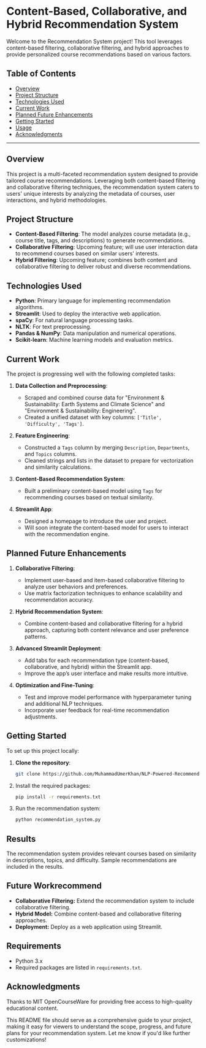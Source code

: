 # Content-Based, Collaborative, and Hybrid Recommendation System

Welcome to the Recommendation System project! This tool leverages content-based filtering, collaborative filtering, and hybrid approaches to provide personalized course recommendations based on various factors.

## Table of Contents
- [Overview](#overview)
- [Project Structure](#project-structure)
- [Technologies Used](#technologies-used)
- [Current Work](#current-work)
- [Planned Future Enhancements](#planned-future-enhancements)
- [Getting Started](#getting-started)
- [Usage](#usage)
- [Acknowledgments](#acknowledgments)

---

## Overview
This project is a multi-faceted recommendation system designed to provide tailored course recommendations. Leveraging both content-based filtering and collaborative filtering techniques, the recommendation system caters to users' unique interests by analyzing the metadata of courses, user interactions, and hybrid methodologies.

## Project Structure

- **Content-Based Filtering**: The model analyzes course metadata (e.g., course title, tags, and descriptions) to generate recommendations.
- **Collaborative Filtering**: Upcoming feature; will use user interaction data to recommend courses based on similar users' interests.
- **Hybrid Filtering**: Upcoming feature; combines both content and collaborative filtering to deliver robust and diverse recommendations.

## Technologies Used
- **Python**: Primary language for implementing recommendation algorithms.
- **Streamlit**: Used to deploy the interactive web application.
- **spaCy**: For natural language processing tasks.
- **NLTK**: For text preprocessing.
- **Pandas & NumPy**: Data manipulation and numerical operations.
- **Scikit-learn**: Machine learning models and evaluation metrics.

## Current Work
The project is progressing well with the following completed tasks:

1. **Data Collection and Preprocessing**:
   - Scraped and combined course data for "Environment & Sustainability: Earth Systems and Climate Science" and "Environment & Sustainability: Engineering".
   - Created a unified dataset with key columns: `['Title', 'Difficulty', 'Tags']`.
   
2. **Feature Engineering**:
   - Constructed a `Tags` column by merging `Description`, `Departments`, and `Topics` columns.
   - Cleaned strings and lists in the dataset to prepare for vectorization and similarity calculations.
   
3. **Content-Based Recommendation System**:
   - Built a preliminary content-based model using `Tags` for recommending courses based on textual similarity.

4. **Streamlit App**:
   - Designed a homepage to introduce the user and project.
   - Will soon integrate the content-based model for users to interact with the recommendation engine.

## Planned Future Enhancements

1. **Collaborative Filtering**:
   - Implement user-based and item-based collaborative filtering to analyze user behaviors and preferences.
   - Use matrix factorization techniques to enhance scalability and recommendation accuracy.

2. **Hybrid Recommendation System**:
   - Combine content-based and collaborative filtering for a hybrid approach, capturing both content relevance and user preference patterns.

3. **Advanced Streamlit Deployment**:
   - Add tabs for each recommendation type (content-based, collaborative, and hybrid) within the Streamlit app.
   - Improve the app’s user interface and make results more intuitive.

4. **Optimization and Fine-Tuning**:
   - Test and improve model performance with hyperparameter tuning and additional NLP techniques.
   - Incorporate user feedback for real-time recommendation adjustments.

## Getting Started

To set up this project locally:

1. **Clone the repository**:
   ```bash
   git clone https://github.com/MuhammadUmerKhan/NLP-Powered-Recommendation-System.git

2. Install the required packages:
    ```bash
    pip install -r requirements.txt
    ```
3. Run the recommendation system:
    ```bash
    python recommendation_system.py
    ```

## Results

The recommendation system provides relevant courses based on similarity in descriptions, topics, and difficulty. Sample recommendations are included in the results.

## Future Workrecommend

- **Collaborative Filtering:** Extend the recommendation system to include collaborative filtering.
- **Hybrid Model:** Combine content-based and collaborative filtering approaches.
- **Deployment:** Deploy as a web application using Streamlit.

## Requirements

- Python 3.x
- Required packages are listed in `requirements.txt`.

## Acknowledgments

Thanks to MIT OpenCourseWare for providing free access to high-quality educational content.


This README file should serve as a comprehensive guide to your project, making it easy for viewers to understand the scope, progress, and future plans for your recommendation system. Let me know if you'd like further customizations!
